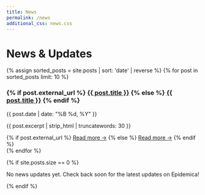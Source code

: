 ```yaml
---
title: News
permalink: /news
additional_css: news.css
---
```


# News & Updates

<div class="news-container">
  {% assign sorted_posts = site.posts | sort: 'date' | reverse %}
  {% for post in sorted_posts limit: 10 %}
  <article class="news-card">
    <div class="news-content">
      <h3 class="news-title">
        {% if post.external_url %}
        <a href="{{ post.external_url }}" target="_blank" rel="noopener noreferrer">{{ post.title }}</a>
        {% else %}
        <a href="{{ post.url | relative_url }}">{{ post.title }}</a>
        {% endif %}
      </h3>
      <time class="news-date">{{ post.date | date: "%B %d, %Y" }}</time>
      <p class="news-excerpt">{{ post.excerpt | strip_html | truncatewords: 30 }}</p>
      <div class="news-meta">
        {% if post.external_url %}
        <a href="{{ post.external_url }}" target="_blank" rel="noopener noreferrer" class="read-more">Read more →</a>
        {% else %}
        <a href="{{ post.url | relative_url }}" class="read-more">Read more →</a>
        {% endif %}
      </div>
    </div>
  </article>
  {% endfor %}
  
  {% if site.posts.size == 0 %}
  <div class="no-news">
    <p>No news updates yet. Check back soon for the latest updates on Epidemica!</p>
  </div>
  {% endif %}
</div>